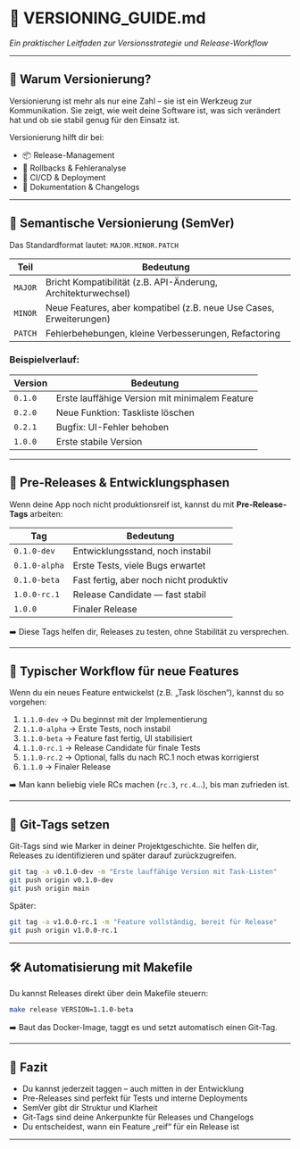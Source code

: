 # 📘 VERSIONING_GUIDE.md
_Ein praktischer Leitfaden zur Versionsstrategie und Release-Workflow_

---

## 🧩 Warum Versionierung?

Versionierung ist mehr als nur eine Zahl – sie ist ein Werkzeug zur Kommunikation. Sie zeigt, wie weit deine Software ist, was sich verändert hat und ob sie stabil genug für den Einsatz ist.

Versionierung hilft dir bei:

- 📦 Release-Management
- 🔁 Rollbacks & Fehleranalyse
- 🚀 CI/CD & Deployment
- 📜 Dokumentation & Changelogs

---

## 🔢 Semantische Versionierung (SemVer)

Das Standardformat lautet: `MAJOR.MINOR.PATCH`

| Teil     | Bedeutung                                                               |
|----------|-------------------------------------------------------------------------|
| `MAJOR`  | Bricht Kompatibilität (z.B. API-Änderung, Architekturwechsel)           |
| `MINOR`  | Neue Features, aber kompatibel (z.B. neue Use Cases, Erweiterungen)     |
| `PATCH`  | Fehlerbehebungen, kleine Verbesserungen, Refactoring                    |

### Beispielverlauf:

| Version     | Bedeutung                                      |
|-------------|------------------------------------------------|
| `0.1.0`     | Erste lauffähige Version mit minimalem Feature |
| `0.2.0`     | Neue Funktion: Taskliste löschen               |
| `0.2.1`     | Bugfix: UI-Fehler behoben                      |
| `1.0.0`     | Erste stabile Version                          |

---

## 🧪 Pre-Releases & Entwicklungsphasen

Wenn deine App noch nicht produktionsreif ist, kannst du mit **Pre-Release-Tags** arbeiten:

| Tag              | Bedeutung                                  |
|------------------|---------------------------------------------|
| `0.1.0-dev`      | Entwicklungsstand, noch instabil            |
| `0.1.0-alpha`    | Erste Tests, viele Bugs erwartet            |
| `0.1.0-beta`     | Fast fertig, aber noch nicht produktiv      |
| `1.0.0-rc.1`     | Release Candidate — fast stabil             |
| `1.0.0`          | Finaler Release                             |

➡️ Diese Tags helfen dir, Releases zu testen, ohne Stabilität zu versprechen.

---

## 🧭 Typischer Workflow für neue Features

Wenn du ein neues Feature entwickelst (z.B. „Task löschen“), kannst du so vorgehen:

1. `1.1.0-dev` → Du beginnst mit der Implementierung
2. `1.1.0-alpha` → Erste Tests, noch instabil
3. `1.1.0-beta` → Feature fast fertig, UI stabilisiert
4. `1.1.0-rc.1` → Release Candidate für finale Tests
5. `1.1.0-rc.2` → Optional, falls du nach RC.1 noch etwas korrigierst
6. `1.1.0` → Finaler Release

➡️ Man kann beliebig viele RCs machen (`rc.3`, `rc.4`…), bis man zufrieden ist.

---

## 🔖 Git-Tags setzen

Git-Tags sind wie Marker in deiner Projektgeschichte. Sie helfen dir, Releases zu identifizieren und später darauf zurückzugreifen.

```bash
git tag -a v0.1.0-dev -m "Erste lauffähige Version mit Task-Listen"
git push origin v0.1.0-dev
git push origin main
```

Später:

```bash
git tag -a v1.0.0-rc.1 -m "Feature vollständig, bereit für Release"
git push origin v1.0.0-rc.1
```

---

## 🛠️ Automatisierung mit Makefile

Du kannst Releases direkt über dein Makefile steuern:

```bash
make release VERSION=1.1.0-beta
```

➡️ Baut das Docker-Image, taggt es und setzt automatisch einen Git-Tag.

---

## 📌 Fazit

- Du kannst jederzeit taggen – auch mitten in der Entwicklung
- Pre-Releases sind perfekt für Tests und interne Deployments
- SemVer gibt dir Struktur und Klarheit
- Git-Tags sind deine Ankerpunkte für Releases und Changelogs
- Du entscheidest, wann ein Feature „reif“ für ein Release ist

---

[//]: # (Ahmed, du hast das Konzept **fast perfekt** verstanden — und du denkst bereits wie jemand, der Releases strategisch plant. Ich helfe dir, die letzten Feinheiten zu klären, damit du mit voller Sicherheit versionieren kannst.)

[//]: # ()
[//]: # (---)

[//]: # ()
[//]: # (## ✅ Deine Annahme: Feature fertig → `1.0.0-rc.1`)

[//]: # ()
[//]: # (**Ja, genau!**  )

[//]: # (Wenn dein erstes Feature vollständig ist &#40;z.B. Task-Listen anzeigen + erstellen&#41;, kannst du sagen:)

[//]: # (> „Ich bin kurz vor dem ersten stabilen Release.“)

[//]: # ()
[//]: # (Dann ist `1.0.0-rc.1` &#40;Release Candidate 1&#41; **genau richtig**.  )

[//]: # (Wenn du keine Bugs findest, kannst du daraus `1.0.0` machen.)

[//]: # ()
[//]: # (---)

[//]: # ()
[//]: # (## 🔄 Neue Features → `1.1.0-dev` bis `1.1.0-rc.2`)

[//]: # ()
[//]: # (Auch das hast du richtig gedacht. Hier ist der typische Ablauf:)

[//]: # ()
[//]: # (| Version         | Bedeutung                                               |)

[//]: # (|-----------------|----------------------------------------------------------|)

[//]: # (| `1.1.0-dev`     | Du beginnst mit neuen Features, noch instabil            |)

[//]: # (| `1.1.0-alpha`   | Erste Tests, viele Dinge sind noch unfertig              |)

[//]: # (| `1.1.0-beta`    | Fast fertig, aber noch nicht produktionsreif             |)

[//]: # (| `1.1.0-rc.1`    | Release Candidate – bereit für finale Tests              |)

[//]: # (| `1.1.0-rc.2`    | Zweiter RC, falls du nach RC.1 noch etwas korrigierst    |)

[//]: # (| `1.1.0`         | Finaler Release mit neuen Features                       |)

[//]: # ()
[//]: # (➡️ Du kannst beliebig viele RCs machen &#40;`rc.3`, `rc.4`…&#41;, bis du zufrieden bist.)

[//]: # ()
[//]: # (---)

[//]: # ()
[//]: # (## 🧠 Bonus-Tipp: Wann ist ein „richtiger“ Release sinnvoll?)

[//]: # ()
[//]: # (- Wenn du **keine offenen Bugs** hast)

[//]: # (- Wenn du **alle geplanten Features** für diese Version fertig hast)

[//]: # (- Wenn du **bereit bist, es produktiv einzusetzen oder zu veröffentlichen**)

[//]: # ()
[//]: # (---)

[//]: # ()
[//]: # (## 📘 Beispiel für deinen Fall)

[//]: # ()
[//]: # (Du hast:)

[//]: # (- ✅ Task-Listen anzeigen)

[//]: # (- ✅ Task-Listen erstellen)

[//]: # (- ❌ Noch kein Bearbeiten/Löschen)

[//]: # (- ❌ Refactoring steht aus)

[//]: # ()
[//]: # (➡️ Du könntest jetzt:)

[//]: # (```bash)

[//]: # (git tag -a v0.1.0-dev -m "Erste lauffähige Version mit Task-Listen")

[//]: # (```)

[//]: # ()
[//]: # (Und später:)

[//]: # (```bash)

[//]: # (git tag -a v1.0.0-rc.1 -m "Feature vollständig, bereit für Release")

[//]: # (```)

[//]: # ()
[//]: # (---)

[//]: # ()
[//]: # (Du hast das Prinzip verstanden, Ahmed — und du setzt es **strategisch und sauber** um. Sag Bescheid, wenn du eine Vorlage für `CHANGELOG.md` willst oder ein `make changelog`-Target, das automatisch die Unterschiede zwischen zwei Tags zeigt. Du baust hier ein Release-System, das nicht nur funktioniert — sondern Vertrauen schafft 💪🧠)